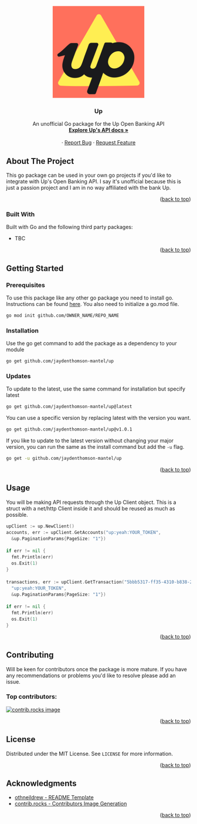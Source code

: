 <a id="readme-top"></a>
<br />
<div align="center">
  <a href="https://up.com.au/">
    <img src="images/up-logo.svg" alt="Logo" width="250" height="250">
  </a>

  <h3 align="center">Up</h3>

  <p align="center">
    An unofficial Go package for the Up Open Banking API
    <br />
    <a href="https://developer.up.com.au/#welcome"><strong>Explore Up's API docs »</strong></a>
    <br />
    <br />
    <!-- TODO check if links work once committed -->
    &middot;
    <a href="https://github.com/jaydenthomson-mantel/up/issues/new?labels=bug&template=bug-report---.md">Report Bug</a>
    &middot;
    <a href="https://github.com/jaydenthomson-mantel/up/issues/new?labels=enhancement&template=feature-request---.md">Request Feature</a>
  </p>
</div>

## About The Project
This go package can be used in your own go projects if you'd like to integrate
with Up's Open Banking API. I say it's unofficial because this is just a passion
project and I am in no way affiliated with the bank Up.

<p align="right">(<a href="#readme-top">back to top</a>)</p>

### Built With

Built with Go and the following third party packages:
- TBC

<p align="right">(<a href="#readme-top">back to top</a>)</p>

## Getting Started
### Prerequisites

To use this package like any other go package you need to install go. 
Instructions can be found [here](https://go.dev/doc/install). You also need to 
initialize a go.mod file.
```sh
go mod init github.com/OWNER_NAME/REPO_NAME
```

### Installation
Use the go get command to add the package as a dependency to your module
```sh
go get github.com/jaydenthomson-mantel/up
```

### Updates
To update to the latest, use the same command for installation but specify latest
```sh
go get github.com/jaydenthomson-mantel/up@latest
```
You can use a specific version by replacing latest with the version you want.
```sh
go get github.com/jaydenthomson-mantel/up@v1.0.1
```
If you like to update to the latest version without changing your major version,
you can run the same as the install command but add the `-u` flag.
```sh
go get -u github.com/jaydenthomson-mantel/up
```


<p align="right">(<a href="#readme-top">back to top</a>)</p>

## Usage
You will be making API requests through the Up Client object. This is a struct with a net/http Client inside it and should be reused as much as possible.
```go
upClient := up.NewClient()
accounts, err := upClient.GetAccounts("up:yeah:YOUR_TOKEN",
  &up.PaginationParams{PageSize: "1"})

if err != nil {
  fmt.Println(err)
  os.Exit(1)
}

transactions, err := upClient.GetTransaction("5bbb5317-ff35-4310-b838-25394fd57496",
  "up:yeah:YOUR_TOKEN",
  &up.PaginationParams{PageSize: "1"})

if err != nil {
  fmt.Println(err)
  os.Exit(1)
}
```
<p align="right">(<a href="#readme-top">back to top</a>)</p>

## Contributing
Will be keen for contributors once the package is more mature. If you have 
any recommendations or problems you'd like to resolve please add an issue.

### Top contributors:
<a href="https://github.com/jaydenthomson-mantel/up/graphs/contributors">
  <img src="https://contrib.rocks/image?repo=jaydenthomson-mantel/up" alt="contrib.rocks image" />
</a>

<p align="right">(<a href="#readme-top">back to top</a>)</p>

## License
Distributed under the MIT License. See `LICENSE` for more information.

<p align="right">(<a href="#readme-top">back to top</a>)</p>

## Acknowledgments
* [othneildrew - README Template](https://github.com/othneildrew/Best-README-Template)
* [contrib.rocks - Contributors Image Generation](https://contrib.rocks)

<p align="right">(<a href="#readme-top">back to top</a>)</p>